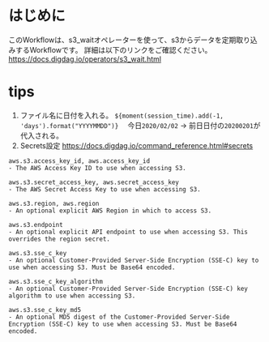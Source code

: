 # はじめに
このWorkflowは、s3_waitオペレーターを使って、s3からデータを定期取り込みするWorkflowです。
詳細は以下のリンクをご確認ください。
https://docs.digdag.io/operators/s3_wait.html

# tips
1. ファイル名に日付を入れる。
`${moment(session_time).add(-1, 'days').format("YYYYMMDD")}  `
今日`2020/02/02` -> 前日日付の`20200201`が代入される。
1. Secrets設定
https://docs.digdag.io/command_reference.html#secrets

```
aws.s3.access_key_id, aws.access_key_id
- The AWS Access Key ID to use when accessing S3.

aws.s3.secret_access_key, aws.secret_access_key
- The AWS Secret Access Key to use when accessing S3.

aws.s3.region, aws.region
- An optional explicit AWS Region in which to access S3.

aws.s3.endpoint
- An optional explicit API endpoint to use when accessing S3. This overrides the region secret.

aws.s3.sse_c_key
- An optional Customer-Provided Server-Side Encryption (SSE-C) key to use when accessing S3. Must be Base64 encoded.

aws.s3.sse_c_key_algorithm
- An optional Customer-Provided Server-Side Encryption (SSE-C) key algorithm to use when accessing S3.

aws.s3.sse_c_key_md5
- An optional MD5 digest of the Customer-Provided Server-Side Encryption (SSE-C) key to use when accessing S3. Must be Base64 encoded.
```

